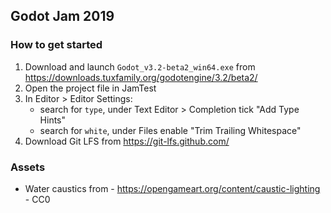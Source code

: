 ## Godot Jam 2019

### How to get started
1. Download and launch `Godot_v3.2-beta2_win64.exe` from https://downloads.tuxfamily.org/godotengine/3.2/beta2/
2. Open the project file in JamTest
3. In Editor > Editor Settings:
	* search for `type`, under Text Editor > Completion tick "Add Type Hints"
	* search for `white`, under Files enable "Trim Trailing Whitespace"
4. Download Git LFS from https://git-lfs.github.com/

### Assets
* Water caustics from - https://opengameart.org/content/caustic-lighting - CC0